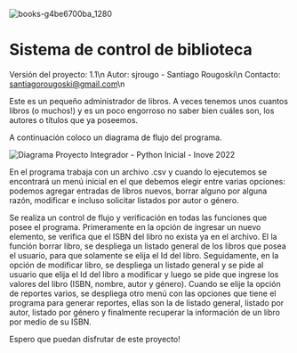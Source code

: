 ![books-g4be6700ba_1280](https://user-images.githubusercontent.com/107430928/182972258-add20013-a605-4eb2-a85b-c94a984a3e5a.jpg)
# Sistema de control de biblioteca

Versión del proyecto: 1.1\n
Autor: sjrougo - Santiago Rougoski\n
Contacto: santiagorougoski@gmail.com\n

Este es un pequeño administrador de libros. A veces tenemos unos cuantos libros (o muchos!) y es un poco engorroso no saber bien cuáles son, los autores o títulos que ya poseemos.

A continuación coloco un diagrama de flujo del programa.

![Diagrama Proyecto Integrador - Python Inicial - Inove 2022](https://user-images.githubusercontent.com/107430928/183225857-32cf001c-b9cf-4ac4-bec1-00576f3cd433.jpeg)

En el programa trabaja con un archivo .csv y cuando lo ejecutemos se encontrará un menú inicial en el que debemos elegir entre varias opciones: podemos agregar entradas de libros nuevos, borrar alguno por alguna razón, modificar e incluso solicitar listados por autor o género.

Se realiza un control de flujo y verificación en todas las funciones que posee el programa. Primeramente en la opción de ingresar un nuevo elemento, se verifica que el ISBN del libro no exista ya en el archivo. El la función borrar libro, se despliega un listado general de los libros que posea el usuario, para que solamente se elija el Id del libro. Seguidamente, en la opción de modificar libro, se despliega un listado general y se pide al usuario que elija el Id del libro a modificar y luego se pide que ingrese los valores del libro (ISBN, nombre, autor y género). Cuando se elije la opción de reportes varios, se despliega otro menú con las opciones que tiene el programa para generar reportes, ellas son la de listado general, listado por autor, listado por género y finalmente recuperar la información de un libro por medio de su ISBN.

Espero que puedan disfrutar de este proyecto!
